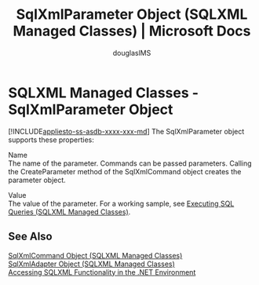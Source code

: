 ﻿---
title: "SqlXmlParameter Object (SQLXML Managed Classes) | Microsoft Docs"
ms.custom: ""
ms.date: "03/16/2017"
ms.prod: sql
ms.prod_service: "database-engine, sql-database"
ms.component: "sqlxml"
ms.reviewer: ""
ms.suite: "sql"
ms.technology: xml
ms.tgt_pltfrm: ""
ms.topic: "reference"
helpviewer_keywords: 
  - "SQLXML Managed Classes, SqlXmlParameter object"
  - "Value property"
  - "Managed Classes [SQLXML], SqlXmlParameter object"
  - "SqlXmlParameter object"
  - "Name property"
ms.assetid: 40b938bf-7b09-48b3-9771-4421a673e17b
caps.latest.revision: 21
author: "douglaslMS"
ms.author: "douglasl"
manager: craigg
monikerRange: "= azuresqldb-current || >= sql-server-2016 || = sqlallproducts-allversions"
---
# SQLXML Managed Classes - SqlXmlParameter Object
[!INCLUDE[appliesto-ss-asdb-xxxx-xxx-md](../../../includes/appliesto-ss-asdb-xxxx-xxx-md.md)]
  The SqlXmlParameter object supports these properties:  
  
 Name  
 The name of the parameter. Commands can be passed parameters. Calling the CreateParameter method of the SqlXmlCommand object creates the parameter object.  
  
 Value  
 The value of the parameter. For a working sample, see [Executing SQL Queries &#40;SQLXML Managed Classes&#41;](../../../relational-databases/sqlxml-annotated-xsd-schemas-xpath-queries/net-framework-classes/executing-sql-queries-sqlxml-managed-classes.md).  
  
## See Also  
 [SqlXmlCommand Object &#40;SQLXML Managed Classes&#41;](../../../relational-databases/sqlxml-annotated-xsd-schemas-xpath-queries/net-framework-classes/sqlxml-managed-classes-sqlxmlcommand-object.md)   
 [SqlXmlAdapter Object &#40;SQLXML Managed Classes&#41;](../../../relational-databases/sqlxml-annotated-xsd-schemas-xpath-queries/net-framework-classes/sqlxml-managed-classes-sqlxmladapter-object.md)   
 [Accessing SQLXML Functionality in the .NET Environment](../../../relational-databases/sqlxml-annotated-xsd-schemas-xpath-queries/net-framework-classes/accessing-sqlxml-functionality-in-the-net-environment.md)  
  
  
